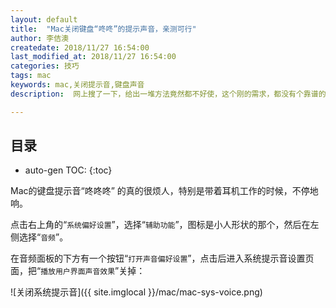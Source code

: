 ```yaml
---
layout: default
title:  "Mac关闭键盘“咚咚”的提示声音，亲测可行"
author: 李佶澳
createdate: 2018/11/27 16:54:00
last_modified_at: 2018/11/27 16:54:00
categories: 技巧
tags: mac
keywords: mac,关闭提示音,键盘声音
description:  网上搜了一下，给出一堆方法竟然都不好使，这个刚的需求，都没有个靠谱的回答

---
```


## 目录
* auto-gen TOC:
{:toc}

Mac的键盘提示音“咚咚咚” 的真的很烦人，特别是带着耳机工作的时候，不停地响。

点击右上角的“`系统偏好设置`”，选择“`辅助功能`”，图标是小人形状的那个，然后在左侧选择“`音频`”。

在音频面板的下方有一个按钮“`打开声音偏好设置`”，点击后进入系统提示音设置页面，把“`播放用户界面声音效果`”关掉：

![关闭系统提示音]({{ site.imglocal }}/mac/mac-sys-voice.png)
